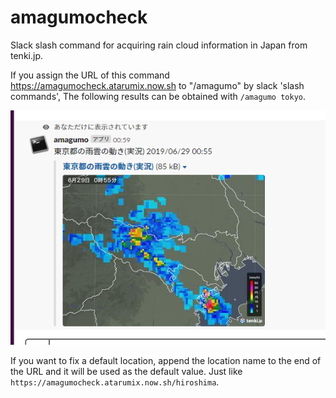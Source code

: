 # amagumocheck
Slack slash command for acquiring rain cloud information in Japan from tenki.jp.

If you assign the URL of this command https://amagumocheck.atarumix.now.sh to "/amagumo" by slack 'slash commands',
The following results can be obtained with 
`/amagumo tokyo`.

![sample](./images/image1.png)

If you want to fix a default location, append the location name to the end of the URL and it will be used as the default value.
Just like `https://amagumocheck.atarumix.now.sh/hiroshima`.
